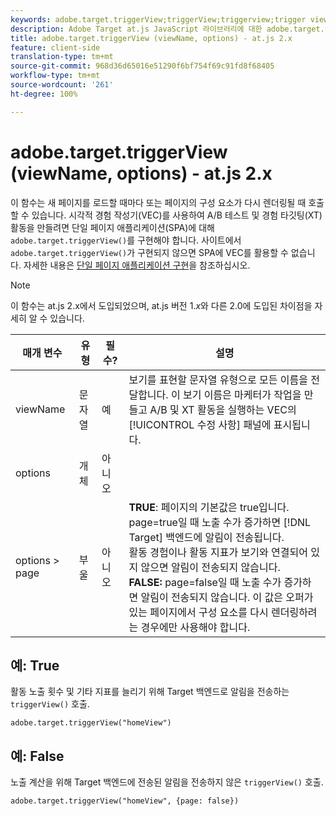 ```yaml
---
keywords: adobe.target.triggerView;triggerView;triggerview;trigger view;at.js;functions;function;viewName;viewname;view name
description: Adobe Target at.js JavaScript 라이브러리에 대한 adobe.target.triggerView (viewName, options) 함수 정보입니다.
title: adobe.target.triggerView (viewName, options) - at.js 2.x
feature: client-side
translation-type: tm+mt
source-git-commit: 968d36d65016e51290f6bf754f69c91fd8f68405
workflow-type: tm+mt
source-wordcount: '261'
ht-degree: 100%

---
```



# adobe.target.triggerView (viewName, options) - at.js 2.x

이 함수는 새 페이지를 로드할 때마다 또는 페이지의 구성 요소가 다시 렌더링될 때 호출할 수 있습니다. 시각적 경험 작성기(VEC)를 사용하여 A/B 테스트 및 경험 타깃팅(XT) 활동을 만들려면 단일 페이지 애플리케이션(SPA)에 대해 `adobe.target.triggerView()`를 구현해야 합니다. 사이트에서 `adobe.target.triggerView()`가 구현되지 않으면 SPA에 VEC를 활용할 수 없습니다. 자세한 내용은 [단일 페이지 애플리케이션 구현](/help/c-implementing-target/c-implementing-target-for-client-side-web/how-to-deployatjs/target-atjs-single-page-application.md)을 참조하십시오.

>[!NOTE]
>
>이 함수는 at.js 2.x에서 도입되었으며, at.js 버전 1.*x*&#x200B;와 다른 2.0에 도입된 차이점을 자세히 알 수 있습니다.

| 매개 변수 | 유형 | 필수? | 설명 |
| --- | --- | --- | --- |
| viewName | 문자열 | 예 | 보기를 표현할 문자열 유형으로 모든 이름을 전달합니다. 이 보기 이름은 마케터가 작업을 만들고 A/B 및 XT 활동을 실행하는 VEC의 [!UICONTROL 수정 사항] 패널에 표시됩니다. |
| options | 개체 | 아니오 |  |
| options > page | 부울 | 아니오 | **TRUE**: 페이지의 기본값은 true입니다. page=true일 때 노출 수가 증가하면 [!DNL Target] 백엔드에 알림이 전송됩니다.<br>활동 경험이나 활동 지표가 보기와 연결되어 있지 않으면 알림이 전송되지 않습니다.<br>**FALSE:** page=false일 때 노출 수가 증가하면 알림이 전송되지 않습니다. 이 값은 오퍼가 있는 페이지에서 구성 요소를 다시 렌더링하려는 경우에만 사용해야 합니다. |

## 예: True

활동 노출 횟수 및 기타 지표를 늘리기 위해 Target 백엔드로 알림을 전송하는 `triggerView()` 호출.

```
adobe.target.triggerView("homeView")
```

## 예: False

노출 계산을 위해 Target 백엔드에 전송된 알림을 전송하지 않은 `triggerView()` 호출.

```
adobe.target.triggerView("homeView", {page: false})
```
